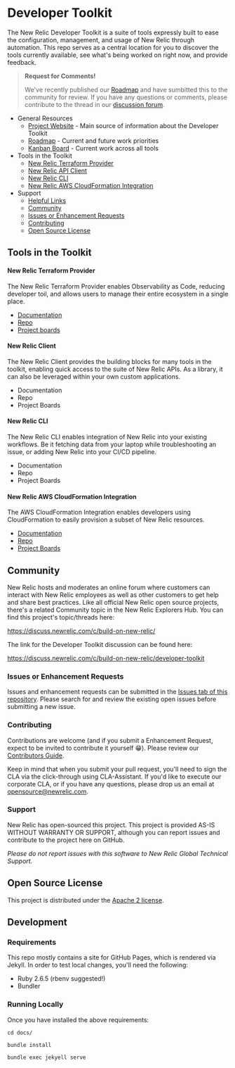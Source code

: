 # Developer Toolkit

The New Relic Developer Toolkit is a suite of tools expressly built to ease the configuration, management, and usage of New Relic through automation.  This repo serves as a central location for you to discover the tools currently available, see what's being worked on right now, and provide feedback.

> **Request for Comments!**
>
> We've recently published our [Roadmap](https://newrelic.github.io/developer-toolkit/roadmap/) and have sumbitted this to the community for review. If you have any questions or comments, please contribute to the thread in our [discussion forum](https://discuss.newrelic.com/c/build-on-new-relic/developer-toolkit).



* General Resources
  * [Project Website](https://newrelic.github.io/developer-toolkit/) - Main source of information about the Developer Toolkit
  * [Roadmap](https://newrelic.github.io/developer-toolkit/roadmap/) - Current and future work priorities
  * [Kanban Board](https://github.com/orgs/newrelic/projects/6) - Current work across all tools
* Tools in the Toolkit
  * [New Relic Terraform Provider](#new-relic-terraform-provider)
  * [New Relic API Client](#new-relic-api-client)
  * [New Relic CLI](#new-relic-cli)
  * [New Relic AWS CloudFormation Integration](#new-relic-aws-cloudformation-integration)
* Support
  * [Helpful Links](#helpful-links)
  * [Community](#community)
  * [Issues or Enhancement Requests](#issues-or-enhancement-requests)
  * [Contributing](#contributing)
  * [Open Source License](#open-source-license)

## Tools in the Toolkit

#### New Relic Terraform Provider

The New Relic Terraform Provider enables Observability as Code, reducing developer toil, and allows users to manage their entire ecosystem in a single place.

* [Documentation](https://www.terraform.io/docs/providers/newrelic/index.html)
* [Repo](https://github.com/terraform-providers/terraform-provider-newrelic/)
* [Project boards](https://github.com/terraform-providers/terraform-provider-newrelic/projects)


#### New Relic Client

The New Relic Client provides the building blocks for many tools in the toolkit, enabling quick access to the suite of New Relic APIs.  As a library, it can also be leveraged within your own custom applications.

* Documentation
* Repo
* Project Boards


#### New Relic CLI

The New Relic CLI enables integration of New Relic into your existing workflows. Be it fetching data from your laptop while troubleshooting an issue, or adding New Relic into your CI/CD pipeline.

* Documentation
* Repo
* Project Boards

#### New Relic AWS CloudFormation Integration

The AWS CloudFormation Integration enables developers using CloudFormation to easily provision a subset of New Relic resources.

* [Documentation](https://docs.newrelic.com/docs/integrations/amazon-integrations/aws-integrations-list/aws-cloudformation-integration)
* [Repo](https://github.com/newrelic/cloudformation-partner-integration)
* [Project Boards](https://github.com/newrelic/cloudformation-partner-integration/projects)


## Community

New Relic hosts and moderates an online forum where customers can interact with New Relic employees as well as other customers to get help and share best practices. Like all official New Relic open source projects, there's a related Community topic in the New Relic Explorers Hub. You can find this project's topic/threads here:

https://discuss.newrelic.com/c/build-on-new-relic/

The link for the Developer Toolkit discussion can be found here:

https://discuss.newrelic.com/c/build-on-new-relic/developer-toolkit


### Issues or Enhancement Requests

Issues and enhancement requests can be submitted in the [Issues tab of this repository](https://github.com/newrelic/developer-toolkit/issues). Please search for and review the existing open issues before submitting a new issue.


### Contributing

Contributions are welcome (and if you submit a Enhancement Request, expect to be invited to contribute it yourself :grin:). Please review our [Contributors Guide](CONTRIBUTING.md).

Keep in mind that when you submit your pull request, you'll need to sign the CLA via the click-through using CLA-Assistant. If you'd like to execute our corporate CLA, or if you have any questions, please drop us an email at opensource@newrelic.com.


### Support

New Relic has open-sourced this project. This project is provided AS-IS WITHOUT WARRANTY OR SUPPORT, although you can report issues and contribute to the project here on GitHub.

_Please do not report issues with this software to New Relic Global Technical Support._


## Open Source License

This project is distributed under the [Apache 2 license](LICENSE).


## Development

### Requirements

This repo mostly contains a site for GitHub Pages, which is rendered via
Jekyll.  In order to test local changes, you'll need the following:

* Ruby 2.6.5 (rbenv suggested!)
* Bundler

### Running Locally

Once you have installed the above requirements:

```
cd docs/

bundle install

bundle exec jekyell serve
```
